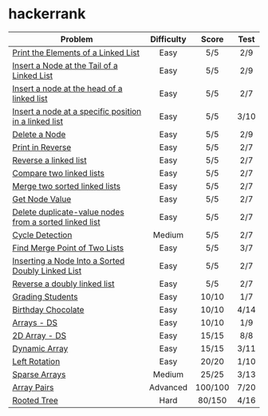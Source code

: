 # hackerrank

| Problem                                                                           | Difficulty    | Score   | Test |
| --------------------------------------------------------------------------------- |:-------------:|:-------:|:----:|
| [Print the Elements of a Linked List](https://www.hackerrank.com/challenges/print-the-elements-of-a-linked-list/problem)            | Easy          | 5/5     | 2/9  |
| [Insert a Node at the Tail of a Linked List](https://www.hackerrank.com/challenges/insert-a-node-at-the-tail-of-a-linked-list/problem)            | Easy          | 5/5     | 2/9  |
| [Insert a node at the head of a linked list](https://www.hackerrank.com/challenges/insert-a-node-at-the-head-of-a-linked-list/problem)            | Easy          | 5/5     | 2/7  |
| [Insert a node at a specific position in a linked list](https://hackerrank.com/challenges/insert-a-node-at-a-specific-position-in-a-linked-list/problem)            | Easy          | 5/5     | 3/10  |
| [Delete a Node](https://hackerrank.com/challenges/delete-a-node-from-a-linked-list/problem)            | Easy          | 5/5     | 2/9  |
| [Print in Reverse](https://www.hackerrank.com/challenges/print-the-elements-of-a-linked-list-in-reverse/problem)            | Easy          | 5/5     | 2/7  |
| [Reverse a linked list](https://www.hackerrank.com/challenges/reverse-a-linked-list/problem)            | Easy          | 5/5     | 2/7  |
| [Compare two linked lists](https://www.hackerrank.com/challenges/compare-two-linked-lists/problem)            | Easy          | 5/5     | 2/7  |
| [Merge two sorted linked lists](https://www.hackerrank.com/challenges/merge-two-sorted-linked-lists/problem)            | Easy          | 5/5     | 2/7  |
| [Get Node Value](https://www.hackerrank.com/challenges/get-the-value-of-the-node-at-a-specific-position-from-the-tail)            | Easy          | 5/5     | 2/7  |
| [Delete duplicate-value nodes from a sorted linked list](https://www.hackerrank.com/challenges/delete-duplicate-value-nodes-from-a-sorted-linked-list)            | Easy          | 5/5     | 2/7  |
| [Cycle Detection](https://www.hackerrank.com/challenges/detect-whether-a-linked-list-contains-a-cycle)            | Medium          | 5/5     | 2/7  |
| [Find Merge Point of Two Lists](https://www.hackerrank.com/challenges/find-the-merge-point-of-two-joined-linked-lists/problem)            | Easy          | 5/5     | 3/7  |
| [Inserting a Node Into a Sorted Doubly Linked List](https://www.hackerrank.com/challenges/insert-a-node-into-a-sorted-doubly-linked-list/problem)            | Easy          | 5/5     | 2/7  |
| [Reverse a doubly linked list](https://www.hackerrank.com/challenges/reverse-a-doubly-linked-list/problem)            | Easy          | 5/5     | 2/7  |
| [Grading Students](https://www.hackerrank.com/challenges/grading/problem)         | Easy          | 10/10   | 1/7  |
| [Birthday Chocolate](https://www.hackerrank.com/challenges/the-birthday-bar/problem)         | Easy          | 10/10   | 4/14  |
| [Arrays - DS](https://www.hackerrank.com/challenges/arrays-ds/problem)            | Easy          | 10/10   | 1/9  |
| [2D Array - DS](https://www.hackerrank.com/challenges/2d-array/problem)           | Easy          | 15/15   | 8/8  |
| [Dynamic Array](https://www.hackerrank.com/challenges/dynamic-array/problem)      | Easy          | 15/15   | 3/11 |
| [Left Rotation](https://www.hackerrank.com/challenges/array-left-rotation/problem)| Easy          | 20/20   | 1/10 |
| [Sparse Arrays](https://www.hackerrank.com/challenges/sparse-arrays/problem)      | Medium        | 25/25   | 3/13 |
| [Array Pairs](https://www.hackerrank.com/challenges/array-pairs/problem)          | Advanced      | 100/100 | 7/20 |
| [Rooted Tree](https://www.hackerrank.com/challenges/rooted-tree/problem)          | Hard          | 80/150  | 4/16 |
